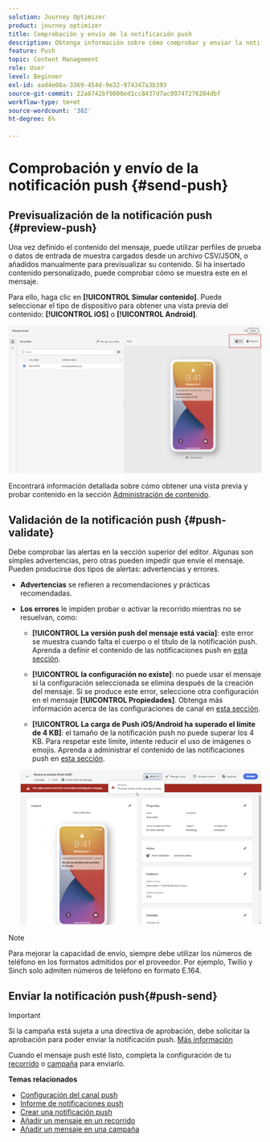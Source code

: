 ```yaml
---
solution: Journey Optimizer
product: journey optimizer
title: Comprobación y envío de la notificación push
description: Obtenga información sobre cómo comprobar y enviar la notificación push en Journey Optimizer
feature: Push
topic: Content Management
role: User
level: Beginner
exl-id: aad4e08a-3369-454d-9e32-974347a3b393
source-git-commit: 22a8742bf9000ed1cc8437d7ac89747276284dbf
workflow-type: tm+mt
source-wordcount: '382'
ht-degree: 6%

---
```


# Comprobación y envío de la notificación push {#send-push}

## Previsualización de la notificación push {#preview-push}

Una vez definido el contenido del mensaje, puede utilizar perfiles de prueba o datos de entrada de muestra cargados desde un archivo CSV/JSON, o añadidos manualmente para previsualizar su contenido. Si ha insertado contenido personalizado, puede comprobar cómo se muestra este en el mensaje.

Para ello, haga clic en **[!UICONTROL Simular contenido]**. Puede seleccionar el tipo de dispositivo para obtener una vista previa del contenido: **[!UICONTROL iOS]** o **[!UICONTROL Android]**.

![](assets/push_preview_3.png)

Encontrará información detallada sobre cómo obtener una vista previa y probar contenido en la sección [Administración de contenido](../content-management/preview-test.md).

## Validación de la notificación push {#push-validate}

Debe comprobar las alertas en la sección superior del editor. Algunas son simples advertencias, pero otras pueden impedir que envíe el mensaje. Pueden producirse dos tipos de alertas: advertencias y errores.

* **Advertencias** se refieren a recomendaciones y prácticas recomendadas.

* **Los errores** le impiden probar o activar la recorrido mientras no se resuelvan, como:

   * **[!UICONTROL La versión push del mensaje está vacía]**: este error se muestra cuando falta el cuerpo o el título de la notificación push. Aprenda a definir el contenido de las notificaciones push en [esta sección](create-push.md).

   * **[!UICONTROL la configuración no existe]**: no puede usar el mensaje si la configuración seleccionada se elimina después de la creación del mensaje. Si se produce este error, seleccione otra configuración en el mensaje **[!UICONTROL Propiedades]**. Obtenga más información acerca de las configuraciones de canal en [esta sección](../configuration/channel-surfaces.md).

   * **[!UICONTROL La carga de Push iOS/Android ha superado el límite de 4 KB]**: el tamaño de la notificación push no puede superar los 4 KB. Para respetar este límite, intente reducir el uso de imágenes o emojis. Aprenda a administrar el contenido de las notificaciones push en [esta sección](../push/create-push.md).

  ![](assets/push_alert.png)


>[!NOTE]
>
> Para mejorar la capacidad de envío, siempre debe utilizar los números de teléfono en los formatos admitidos por el proveedor. Por ejemplo, Twilio y Sinch solo admiten números de teléfono en formato E.164.

## Enviar la notificación push{#push-send}

>[!IMPORTANT]
>
> Si la campaña está sujeta a una directiva de aprobación, debe solicitar la aprobación para poder enviar la notificación push. [Más información](../test-approve/gs-approval.md)

Cuando el mensaje push esté listo, completa la configuración de tu [recorrido](../building-journeys/journey-gs.md) o [campaña](../campaigns/create-campaign.md) para enviarlo.

**Temas relacionados**

* [Configuración del canal push](push-configuration.md)
* [Informe de notificaciones push](../reports/journey-global-report-cja-push.md)
* [Crear una notificación push](create-push.md)
* [Añadir un mensaje en un recorrido](../building-journeys/journeys-message.md)
* [Añadir un mensaje en una campaña](../campaigns/create-campaign.md)


